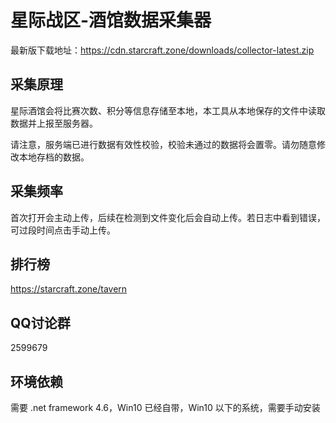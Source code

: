 # 星际战区-酒馆数据采集器

最新版下载地址：https://cdn.starcraft.zone/downloads/collector-latest.zip

## 采集原理
星际酒馆会将比赛次数、积分等信息存储至本地，本工具从本地保存的文件中读取数据并上报至服务器。

请注意，服务端已进行数据有效性校验，校验未通过的数据将会置零。请勿随意修改本地存档的数据。

## 采集频率
首次打开会主动上传，后续在检测到文件变化后会自动上传。若日志中看到错误，可过段时间点击手动上传。

## 排行榜
https://starcraft.zone/tavern

## QQ讨论群
2599679

## 环境依赖
需要 .net framework 4.6，Win10 已经自带，Win10 以下的系统，需要手动安装
